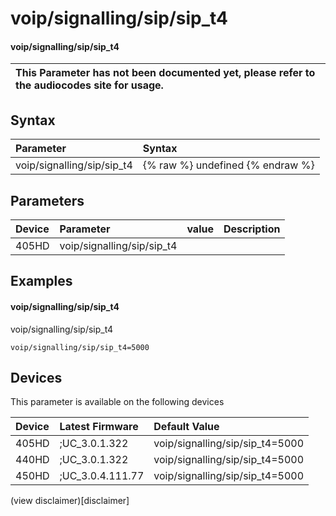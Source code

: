 ﻿---
description: voip/signalling/sip/sip_t4
search:
    keywords: ['voip','signalling','sip','sip_t4']
---

# voip/signalling/sip/sip_t4

#### voip/signalling/sip/sip_t4


| This Parameter has not been documented yet, please refer to the audiocodes site for usage.  |
| :--- |

## Syntax
| Parameter | Syntax |
| :--- | :--- |
|voip/signalling/sip/sip_t4 | {% raw %} undefined {% endraw %} |

## Parameters
|Device|Parameter|value|Description|
|:---|:---|:---|:---|
| 405HD | voip/signalling/sip/sip_t4 |  |  |

## Examples
#### voip/signalling/sip/sip_t4

voip/signalling/sip/sip_t4

```
voip/signalling/sip/sip_t4=5000
```

## Devices
This parameter is available on the following devices

| Device | Latest Firmware | Default Value |
|:---|:---|:---|
| 405HD | ;UC_3.0.1.322 | voip/signalling/sip/sip_t4=5000 
| 440HD | ;UC_3.0.1.322 | voip/signalling/sip/sip_t4=5000 
| 450HD | ;UC_3.0.4.111.77 | voip/signalling/sip/sip_t4=5000 

(view disclaimer)[disclaimer]
